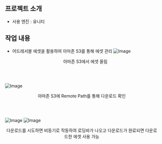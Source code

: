 ## 프로젝트 소개

- 사용 엔진 : 유니티

## 작업 내용
- 어드레서블 에셋을 활용하여 아마존 S3를 통해 에셋 관리
![Image](https://github.com/user-attachments/assets/eae8d1a9-081d-4cd1-b9f3-96e8968cb2ed)
<br><p align="center">아마존 S3에서 에셋 올림</p><br><br>

![Image](https://github.com/user-attachments/assets/f10a893f-1b24-4616-8e95-c8e4673794f7)
<br><p align="center">아마존 S3에 Remote Path를 통해 다운로드 확인</p><br><br>

![Image](https://github.com/user-attachments/assets/068372c1-887e-46cc-83ba-da8d23cf6521)
![Image](https://github.com/user-attachments/assets/52d7de91-5e1a-42f3-8baa-4d00272c212b)
<br><p align="center">다운로드를 시도하면 비동기로 작동하여 로딩바가 나오고 다운로드가 완료되면 다운로드한 에셋 사용 가능</p><br><br>
